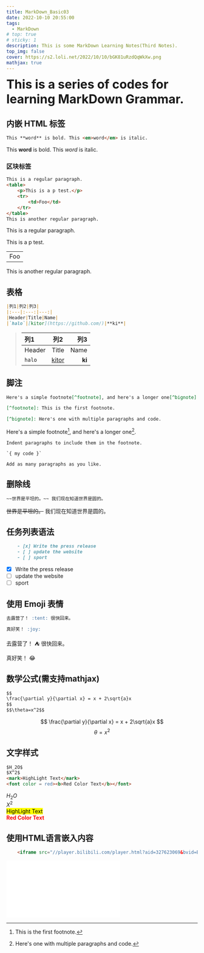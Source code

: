 ```yaml
---
title: MarkDown_Basic03
date: 2022-10-10 20:55:00
tags: 
  - MarkDown
# top: true
# sticky: 1
description: This is some MarkDown Learning Notes(Third Notes).
top_img: false
cover: https://s2.loli.net/2022/10/10/bGK81uRzdQqWkXw.png
mathjax: true
---
```


<font size = 6><b>This is a series of codes for learning MarkDown Grammar.</b></font>

## **内嵌 HTML 标签**

```markdown
This **word** is bold. This <em>word</em> is italic.
```

This **word** is bold. This <em>word</em> is italic. 

### **区块标签**

```markdown
This is a regular paragraph.
<table>
    <p>This is a p test.</p>
    <tr>
        <td>Foo</td>
    </tr>
</table>
This is another regular paragraph. 
```

This is a regular paragraph.
<table>
    <p>This is a p test.</p>
    <tr>
        <td>Foo</td>
    </tr>
</table>  
This is another regular paragraph.  

## **表格**

```markdown
|列1|列2|列3|
|:---|:---:|---:|
|Header|Title|Name|
|`halo`|[kitor](https://github.com/)|**ki**|
```

> |列1|列2|列3|
> |:---|:---:|---:|
> |Header|Title|Name|
> |`halo`|[kitor](https://github.com/)|**ki**|

## **脚注**

```markdown
Here's a simple footnote[^footnote], and here's a longer one[^bignote].

[^footnote]: This is the first footnote.

[^bignote]: Here's one with multiple paragraphs and code.
```

Here's a simple footnote[^footnote], and here's a longer one[^bignote].

[^footnote]: This is the first footnote.

[^bignote]: Here's one with multiple paragraphs and code.
```
Indent paragraphs to include them in the footnote.

`{ my code }`

Add as many paragraphs as you like.
```

## **删除线**

```markdown
~~世界是平坦的。~~ 我们现在知道世界是圆的。
```

~~世界是平坦的。~~ 我们现在知道世界是圆的。

## **任务列表语法**

```markdown
    - [x] Write the press release
    - [ ] update the website
    - [ ] sport
```

- [x] Write the press release
- [ ] update the website
- [ ] sport

## **使用 Emoji 表情**

```markdown
去露营了！ :tent: 很快回来。

真好笑！ :joy:
```

去露营了！ :tent: 很快回来。

真好笑！ :joy:

## **数学公式(需支持mathjax)**

```markdown
$$
\frac{\partial y}{\partial x} = x + 2\sqrt{a}x 
$$
$$\theta=x^2$$
```

$$
\frac{\partial y}{\partial x} = x + 2\sqrt{a}x 
$$
$$\theta=x^2$$

## **文字样式**

```markdown
$H_2O$  
$X^2$  
<mark>HighLight Text</mark>  
<font color = red><b>Red Color Text</b></font>
```

$H_2O$  
$X^2$  
<mark>HighLight Text</mark>  
<font color = red><b>Red Color Text</b></font>

## 使用HTML语言嵌入内容

```html
    <iframe src="//player.bilibili.com/player.html?aid=327623069&bvid=BV1JA411h7Gw&cid=171385214&page=1" scrolling="no" border="0" frameborder="no" framespacing="0" allowfullscreen="true"></iframe>
```

<iframe src="//player.bilibili.com/player.html?aid=327623069&bvid=BV1JA411h7Gw&cid=171385214&page=1" scrolling="no" border="0" frameborder="no" framespacing="0" allowfullscreen="true"></iframe>
